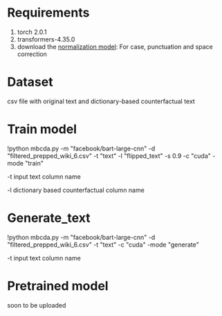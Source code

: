 


# Requirements
1. torch 2.0.1
2. transformers-4.35.0
3. download the [normalization model](https://drive.google.com/file/d/1XTs9g-BH1Oid8naD8zv1B0qFbgj5pjbV/view?usp=drive_link): For case, punctuation and space correction

# Dataset
csv file with original text and dictionary-based counterfactual text

# Train model
!python mbcda.py -m "facebook/bart-large-cnn" -d "filtered_prepped_wiki_6.csv" -t "text" -l "flipped_text" -s 0.9 -c "cuda" -mode "train"

-t input text column name

-l dictionary based counterfactual column name

# Generate_text
!python mbcda.py -m "facebook/bart-large-cnn" -d "filtered_prepped_wiki_6.csv" -t "text" -c "cuda" -mode "generate"

-t input text column name

# Pretrained model
soon to be uploaded
